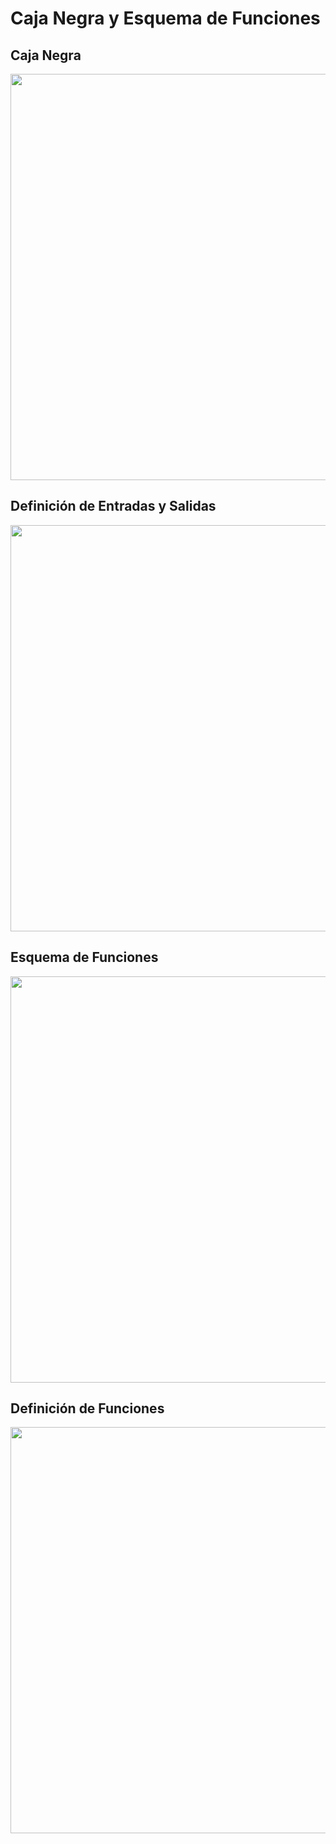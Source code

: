 # Caja Negra y Esquema de Funciones
## Caja Negra

<p align="center">
  <img src="https://github.com/Paradoxeado/prototypeProject/blob/main/Im%C3%A1genes/E05Imagen01.png" width="650" style="margin: auto;">
</p>

## Definición de Entradas y Salidas

<p align="center">
  <img src="https://github.com/Paradoxeado/prototypeProject/blob/main/Im%C3%A1genes/E05Imagen02.png" width="650" style="margin: auto;">
</p>

## Esquema de Funciones

<p align="center">
  <img src="https://github.com/Paradoxeado/prototypeProject/blob/main/Im%C3%A1genes/E05Imagen03.png" width="650" style="margin: auto;">
</p>

## Definición de Funciones

<p align="center">
  <img src="https://github.com/Paradoxeado/prototypeProject/blob/main/Im%C3%A1genes/E05Imagen04.png" width="650" style="margin: auto;">
</p>

